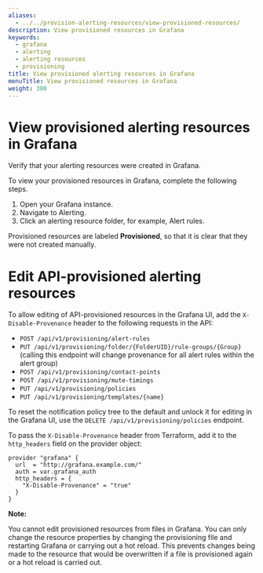 ```yaml
---
aliases:
  - ../../provision-alerting-resources/view-provisioned-resources/
description: View provisioned resources in Grafana
keywords:
  - grafana
  - alerting
  - alerting resources
  - provisioning
title: View provisioned alerting resources in Grafana
menuTitle: View provisioned resources in Grafana
weight: 300
---
```


# View provisioned alerting resources in Grafana

Verify that your alerting resources were created in Grafana.

To view your provisioned resources in Grafana, complete the following steps.

1. Open your Grafana instance.
1. Navigate to Alerting.
1. Click an alerting resource folder, for example, Alert rules.

Provisioned resources are labeled **Provisioned**, so that it is clear that they were not created manually.

# Edit API-provisioned alerting resources

To allow editing of API-provisioned resources in the Grafana UI, add the `X-Disable-Provenance` header to the following requests in the API:

- `POST /api/v1/provisioning/alert-rules`
- `PUT /api/v1/provisioning/folder/{FolderUID}/rule-groups/{Group}` (calling this endpoint will change provenance for all alert rules within the alert group)
- `POST /api/v1/provisioning/contact-points`
- `POST /api/v1/provisioning/mute-timings`
- `PUT /api/v1/provisioning/policies`
- `PUT /api/v1/provisioning/templates/{name}`

To reset the notification policy tree to the default and unlock it for editing in the Grafana UI, use the `DELETE /api/v1/provisioning/policies` endpoint.

To pass the `X-Disable-Provenance` header from Terraform, add it to the `http_headers` field on the provider object:

```
provider "grafana" {
  url  = "http://grafana.example.com/"
  auth = var.grafana_auth
  http_headers = {
    "X-Disable-Provenance" = "true"
  }
}
```

**Note:**

You cannot edit provisioned resources from files in Grafana. You can only change the resource properties by changing the provisioning file and restarting Grafana or carrying out a hot reload. This prevents changes being made to the resource that would be overwritten if a file is provisioned again or a hot reload is carried out.
